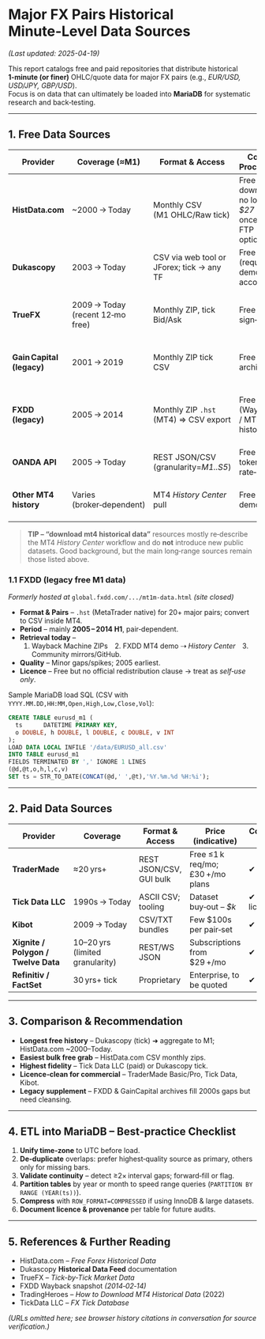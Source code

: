 
# Major FX Pairs Historical Minute‑Level Data Sources  
*(Last updated: 2025-04-19)*

This report catalogs free and paid repositories that distribute historical **1‑minute (or finer)** OHLC/quote data for major FX pairs (e.g., *EUR/USD, USD/JPY, GBP/USD*).  
Focus is on data that can ultimately be loaded into **MariaDB** for systematic research and back‑testing.

---

## 1. Free Data Sources

| Provider | Coverage (≈M1) | Format & Access | Cost / Procedure | Notes & Licence |
|----------|----------------|-----------------|------------------|-----------------|
| **HistData.com** | ~2000 → Today | Monthly CSV (M1 OHLC/Raw tick) | Free download, no login; *$27* once‑off FTP optional | Widely used, minor gaps possible, licence permissive |
| **Dukascopy** | 2003 → Today | CSV via web tool or JForex; tick → any TF | Free (requires demo account) | Bank‑grade quotes; **personal use only** |
| **TrueFX** | 2009 → Today (recent 12‑mo free) | Monthly ZIP, tick Bid/Ask | Free sign‑up | Inter‑bank indicative; long‑term archive gated |
| **Gain Capital (legacy)** | 2001 → 2019 | Monthly ZIP tick CSV | Free (site archived) | Long range but gaps; project discontinued |
| **FXDD (legacy)** | 2005 → 2014 | Monthly ZIP `.hst` (MT4) ⇒ CSV export | Free (Wayback / MT4 history) | Support ended; licence unclear; use as *supplement* |
| **OANDA API** | 2005 → Today | REST JSON/CSV (granularity=*M1..S5*) | Free demo token; rate‑limits | Broker quotes; no redistribution |
| **Other MT4 history** | Varies (broker‑dependent) | MT4 *History Center* pull | Free with demo | Requires CSV export; coverage limited |

> **TIP – “download mt4 historical data”** resources mostly re‑describe the MT4 *History Center* workflow and do **not** introduce new public datasets. Good background, but the main long‑range sources remain those listed above.

### 1.1 FXDD (legacy free M1 data)  
*Formerly hosted at* `global.fxdd.com/.../mt1m-data.html` *(site closed)*  

* **Format & Pairs** – `.hst` (MetaTrader native) for 20+ major pairs; convert to CSV inside MT4.  
* **Period** – mainly **2005 – 2014 H1**, pair‑dependent.  
* **Retrieval today** –  
  1. Wayback Machine ZIPs 2. FXDD MT4 demo ⇢ *History Center* 3. Community mirrors/GitHub.  
* **Quality** – Minor gaps/spikes; 2005 earliest.  
* **Licence** – Free but no official redistribution clause → treat as *self‑use only*.  

Sample MariaDB load SQL (CSV with `YYYY.MM.DD,HH:MM,Open,High,Low,Close,Vol`):

```sql
CREATE TABLE eurusd_m1 (
  ts      DATETIME PRIMARY KEY,
  o DOUBLE, h DOUBLE, l DOUBLE, c DOUBLE, v INT
);
LOAD DATA LOCAL INFILE '/data/EURUSD_all.csv'
INTO TABLE eurusd_m1
FIELDS TERMINATED BY ',' IGNORE 1 LINES
(@d,@t,o,h,l,c,v)
SET ts = STR_TO_DATE(CONCAT(@d,' ',@t),'%Y.%m.%d %H:%i');
```

---

## 2. Paid Data Sources

| Provider | Coverage | Format & Access | Price (indicative) | Commercial Use |
|----------|----------|-----------------|--------------------|----------------|
| **TraderMade** | ≈20 yrs+ | REST JSON/CSV, GUI bulk | Free ≤1 k req/mo; £30 +/mo plans | ✔ (licensed) |
| **Tick Data LLC** | 1990s → Today | ASCII CSV; tooling | Dataset buy‑out – *$k* | ✔ (full licence) |
| **Kibot** | 2009 → Today | CSV/TXT bundles | Few $100s per pair‑set | ✔ (in‑house) |
| **Xignite / Polygon / Twelve Data** | 10–20 yrs (limited granularity) | REST/WS JSON | Subscriptions from $29 +/mo | ✔ |
| **Refinitiv / FactSet** | 30 yrs+ tick | Proprietary | Enterprise, to be quoted | ✔ |

---

## 3. Comparison & Recommendation

* **Longest free history** – Dukascopy (tick) ➜ aggregate to M1; HistData.com ~2000–Today.  
* **Easiest bulk free grab** – HistData.com CSV monthly zips.  
* **Highest fidelity** – Tick Data LLC (paid) or Dukascopy tick.  
* **Licence‑clean for commercial** – TraderMade Basic/Pro, Tick Data, Kibot.  
* **Legacy supplement** – FXDD & GainCapital archives fill 2000s gaps but need cleansing.  

---

## 4. ETL into MariaDB – Best‑practice Checklist

1. **Unify time‑zone** to UTC before load.  
2. **De‑duplicate** overlaps: prefer highest‑quality source as primary, others only for missing bars.  
3. **Validate continuity** – detect ≥2× interval gaps; forward‑fill or flag.  
4. **Partition tables** by year or month to speed range queries (`PARTITION BY RANGE (YEAR(ts))`).  
5. **Compress** with `ROW_FORMAT=COMPRESSED` if using InnoDB & large datasets.  
6. **Document licence & provenance** per table for future audits.

---

## 5. References & Further Reading

* HistData.com – *Free Forex Historical Data*  
* Dukascopy **Historical Data Feed** documentation  
* TrueFX – *Tick-by-Tick Market Data*  
* FXDD Wayback snapshot *(2014‑02‑14)*  
* TradingHeroes – *How to Download MT4 Historical Data* (2022)  
* TickData LLC – *FX Tick Database*  

*(URLs omitted here; see browser history citations in conversation for source verification.)*
